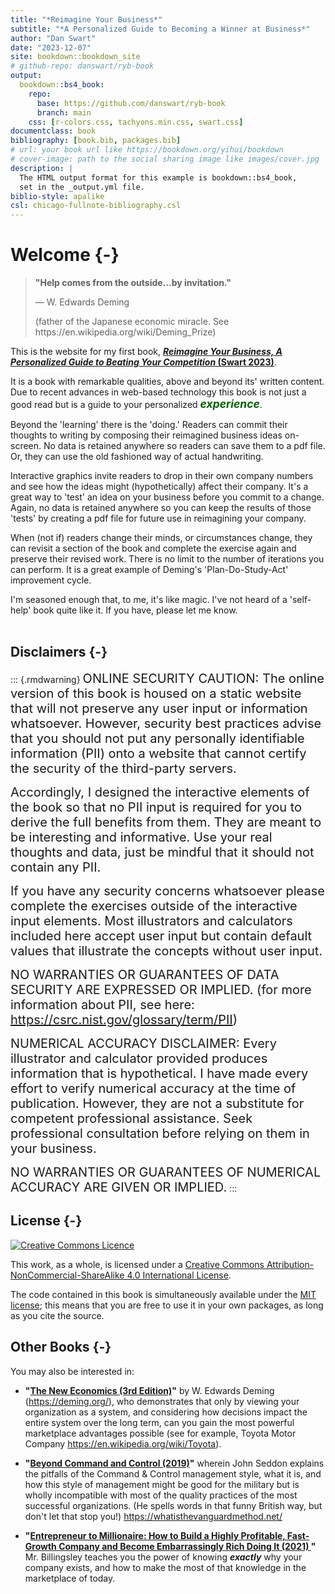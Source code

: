 ```yaml
--- 
title: "*Reimagine Your Business*"
subtitle: "*A Personalized Guide to Becoming a Winner at Business*"
author: "Dan Swart"
date: "2023-12-07"
site: bookdown::bookdown_site
# github-repo: danswart/ryb-book
output: 
  bookdown::bs4_book:
    repo:
      base: https://github.com/danswart/ryb-book
      branch: main
    css: [r-colors.css, tachyons.min.css, swart.css]
documentclass: book
bibliography: [book.bib, packages.bib]
# url: your book url like https://bookdown.org/yihui/bookdown
# cover-image: path to the social sharing image like images/cover.jpg
description: |
  The HTML output format for this example is bookdown::bs4_book,
  set in the _output.yml file.
biblio-style: apalike
csl: chicago-fullnote-bibliography.csl
---
```


 

# Welcome {-}


<blockquote class="my-quote">
  <p><strong>"Help comes from the outside...by invitation."</strong></p>
  <p class="quote-author">          — W. Edwards Deming</p>
  <p class="quote-description">(father of the Japanese economic miracle. See https://en.wikipedia.org/wiki/Deming_Prize)</p>
</blockquote>

This is the website for my first book, __[*Reimagine Your Business, A Personalized Guide to Beating Your Competition* (Swart 2023)]()__.  

It is a book with remarkable qualities, above and beyond its' written content.  Due to recent advances in web-based technology this book is not just a good read but is a guide to your personalized <span style="color: darkgreen; font-size: 1.25em; font-weight: 700; font-style: italic;">experience</span>.

Beyond the 'learning' there is the 'doing.'  Readers can commit their thoughts to writing by composing their reimagined business ideas on-screen.  No data is retained anywhere so readers can save them to a pdf file.  Or, they can use the old fashioned way of actual handwriting.  

Interactive graphics invite readers to drop in their own company numbers and see how the ideas might (hypothetically) affect their company.  It's a great way to 'test' an idea on your business before you commit to a change.  Again, no data is retained anywhere so you can keep the results of those 'tests' by creating a pdf file for future use in reimagining your company.

When (not if) readers change their minds, or circumstances change, they can revisit a section of the book and complete the exercise again and preserve their revised work.  There is no limit to the number of iterations you can perform.  It is a great example of Deming's 'Plan-Do-Study-Act' improvement cycle.

I'm seasoned enough that, to me, it's like magic.  I've not heard of a 'self-help' book quite like it.  If you have, please let me know.
<br>
<br>

## Disclaimers {-}

::: {.rmdwarning}
<span style="font-size: 20px">ONLINE SECURITY CAUTION:  The online version of this book is housed on a static website that will not preserve any user input or information whatsoever.  However, security best practices advise that you should not put any personally identifiable information (PII) onto a website that cannot certify the security of the third-party servers.</span>

<span style="font-size: 20px">Accordingly, I designed the interactive elements of the book so that no PII input is required for you to derive the full benefits from them.  They are meant to be interesting and informative.  Use your real thoughts and data, just be mindful that it should not contain any PII.</span>  

<span style="font-size: 20px">If you have any security concerns whatsoever please complete the exercises outside of the interactive input elements.  Most illustrators and calculators included here accept user input but contain default values that illustrate the concepts without user input.</span>  

<span style="font-size: 20px">NO WARRANTIES OR GUARANTEES OF DATA SECURITY ARE EXPRESSED OR IMPLIED.  (for more information about PII, see here: https://csrc.nist.gov/glossary/term/PII)</span>

<span style="font-size: 20px">NUMERICAL ACCURACY DISCLAIMER:  Every illustrator and calculator provided produces information that is hypothetical.  I have made every effort to verify numerical accuracy at the time of publication.  However, they are not a substitute for competent professional assistance.  Seek professional consultation before relying on them in your business.</span>  

<span style="font-size: 20px">NO WARRANTIES OR GUARANTEES OF NUMERICAL ACCURACY ARE GIVEN OR IMPLIED.</span>
:::


## License {-}

<a rel="license" href="https://creativecommons.org/licenses/by-nc-sa/4.0/"><img alt="Creative Commons Licence" style="border-width:0" src="https://i.creativecommons.org/l/by-nc-sa/4.0/88x31.png" /></a>

This work, as a whole, is licensed under a <a rel="license" href="https://creativecommons.org/licenses/by-nc-sa/4.0/">Creative Commons Attribution-NonCommercial-ShareAlike 4.0 International License</a>.

The code contained in this book is simultaneously available under the [MIT license](https://opensource.org/licenses/MIT); this means that you are free to use it in your own packages, as long as you cite the source.

## Other Books {-}

You may also be interested in:

* __"[The New Economics (3rd Edition)](https://www.amazon.com/exec/obidos/ISBN=0262535947/thewedwdemins-20)"__ by W. Edwards Deming (https://deming.org/), who demonstrates that only by viewing your organization as a system, and considering how decisions impact the entire system over the long term, can you gain the most powerful marketplace advantages possible (see for example, Toyota Motor Company https://en.wikipedia.org/wiki/Toyota).

* __"[Beyond Command and Control (2019)](https://www.amazon.com/Beyond-Command-Control-John-Seddon/dp/152723956X)"__ wherein John Seddon explains the pitfalls of the Command & Control management style, what it is, and how this style of management might be good for the military but is wholly incompatible with most of the quality practices of the most successful organizations. (He spells words in that funny British way, but don't let that stop you!) https://whatisthevanguardmethod.net/

* __"[Entrepreneur to Millionaire: How to Build a Highly Profitable, Fast-Growth Company and Become Embarrassingly Rich Doing It (2021) ](https://www.amazon.com/Entrepreneur-Millionaire-Profitable-Fast-Growth-Embarrassingly/dp/1264257120)"__ Mr. Billingsley teaches you the power of knowing ***exactly*** why your company exists, and how to make the most of that knowledge in the marketplace of today.





